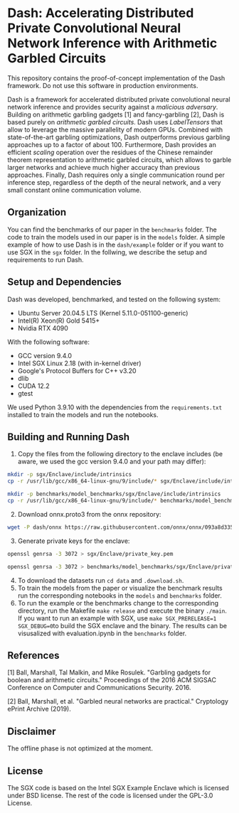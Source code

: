 # Dash: Accelerating Distributed Private Convolutional Neural Network Inference with Arithmetic Garbled Circuits

This repository contains the proof-of-concept implementation of the Dash framework. Do not use this software in production environments.

Dash is a framework for accelerated distributed private convolutional neural network inference and provides security against a *malicious adversary*. Building on arithmetic garbling gadgets [1] and fancy-garbling [2], Dash is based purely on *arithmetic garbled circuits*. Dash uses *LabelTensors* that allow to leverage the massive parallelity of modern GPUs. Combined with state-of-the-art garbling optimizations, Dash outperforms previous garbling approaches up to a factor of about 100. Furthermore, Dash provides an efficient *scaling* operation over the residues of the Chinese remainder theorem representation to arithmetic garbled circuits, which allows to garble larger networks and achieve much higher accuracy than previous approaches. Finally, Dash requires only a single communication round per inference step, regardless of the depth of the neural network, and a very small constant online communication volume.

## Organization
You can find the benchmarks of our paper in the `benchmarks` folder. The code to train the models used in our paper is in the `models` folder. A simple example of how to use Dash is in the `dash/example` folder or if you want to use SGX in the `sgx` folder. In the follwing, we describe the setup and requirements to run Dash. 

## Setup and Dependencies
Dash was developed, benchmarked, and tested on the following system:
- Ubuntu Server 20.04.5 LTS (Kernel 5.11.0-051100-generic)
- Intel(R) Xeon(R) Gold 5415+
- Nvidia RTX 4090

With the following software:
- GCC version 9.4.0
- Intel SGX Linux 2.18 (with in-kernel driver)
- Google's Protocol Buffers for C++ v3.20
- dlib
- CUDA 12.2
- gtest

We used Python 3.9.10 with the dependencies from the `requirements.txt` installed to train the models and run the notebooks.

## Building and Running Dash
1. Copy the files from the following directory to the enclave includes (be aware, we used the gcc version 9.4.0 and your path may differ):
```bash
mkdir -p sgx/Enclave/include/intrinsics
cp -r /usr/lib/gcc/x86_64-linux-gnu/9/include/* sgx/Enclave/include/intrinsics

mkdir -p benchmarks/model_benchmarks/sgx/Enclave/include/intrinsics
cp -r /usr/lib/gcc/x86_64-linux-gnu/9/include/* benchmarks/model_benchmarks/sgx/Enclave/include/intrinsics
```
2. Download onnx.proto3 from the onnx repository:
```bash
wget -P dash/onnx https://raw.githubusercontent.com/onnx/onnx/093a8d335a66ea136eb1f16b3a1ce6237ee353ab/onnx/onnx.proto3
```
3. Generate private keys for the enclave:
```bash
openssl genrsa -3 3072 > sgx/Enclave/private_key.pem

openssl genrsa -3 3072 > benchmarks/model_benchmarks/sgx/Enclave/private_key.pem
```
4. To download the datasets run `cd data` and `.download.sh`.
5. To train the models from the paper or visualize the benchmark results run the corresponding notebooks in the `models` and `benchmarks` folder.
6. To run the example or the benchmarks change to the corresponding directory, run the Makefile `make release` and execute the binary `./main`. If you want to run an example with SGX, use `make SGX_PRERELEASE=1 SGX_DEBUG=0`to build the SGX enclave and the binary. The results can be visusalized with evaluation.ipynb in the `benchmarks` folder.


## References
[1] Ball, Marshall, Tal Malkin, and Mike Rosulek. "Garbling gadgets for boolean and arithmetic circuits." Proceedings of the 2016 ACM SIGSAC Conference on Computer and Communications Security. 2016.

[2] Ball, Marshall, et al. "Garbled neural networks are practical." Cryptology ePrint Archive (2019).

## Disclaimer
The offline phase is not optimized at the moment.

## License
The SGX code is based on the Intel SGX Example Enclave which is licensed under BSD license. The rest of the code is licensed under the GPL-3.0 License.